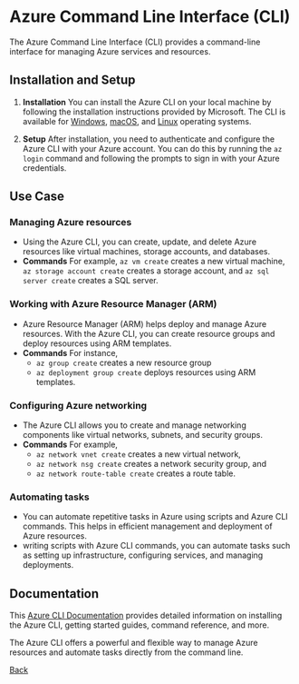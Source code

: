 # Azure Command Line Interface (CLI)

The Azure Command Line Interface (CLI) provides a command-line interface for managing Azure services and resources.

## Installation and Setup

1. **Installation** You can install the Azure CLI on your local machine by following the installation instructions provided by Microsoft. The CLI is available for [Windows](https://docs.microsoft.com/en-us/cli/azure/install-azure-cli-windows?view=azure-cli-latest), [macOS](https://docs.microsoft.com/en-us/cli/azure/install-azure-cli-macos?view=azure-cli-latest), and [Linux](https://docs.microsoft.com/en-us/cli/azure/install-azure-cli-linux?view=azure-cli-latest) operating systems.

2. **Setup** After installation, you need to authenticate and configure the Azure CLI with your Azure account. You can do this by running the `az login` command and following the prompts to sign in with your Azure credentials.

## Use Case

### Managing Azure resources
- Using the Azure CLI, you can create, update, and delete Azure resources like virtual machines, storage accounts, and databases.
- **Commands** For example, `az vm create` creates a new virtual machine, `az storage account create` creates a storage account, and `az sql server create` creates a SQL server.

### Working with Azure Resource Manager (ARM)
- Azure Resource Manager (ARM) helps deploy and manage Azure resources. With the Azure CLI, you can create resource groups and deploy resources using ARM templates.
- **Commands** For instance, 
    - `az group create` creates a new resource group
    - `az deployment group create` deploys resources using ARM templates.

### Configuring Azure networking
- The Azure CLI allows you to create and manage networking components like virtual networks, subnets, and security groups.
- **Commands** For example, 
    - `az network vnet create` creates a new virtual network, 
    - `az network nsg create` creates a network security group, and 
    - `az network route-table create` creates a route table.

### Automating tasks
- You can automate repetitive tasks in Azure using scripts and Azure CLI commands. This helps in efficient management and deployment of Azure resources.
- writing scripts with Azure CLI commands, you can automate tasks such as setting up infrastructure, configuring services, and managing deployments.

## Documentation

This [Azure CLI Documentation](https://docs.microsoft.com/en-us/cli/azure/?view=azure-cli-latest) provides detailed information on installing the Azure CLI, getting started guides, command reference, and more.

The Azure CLI offers a powerful and flexible way to manage Azure resources and automate tasks directly from the command line.

[Back](../azure.md)